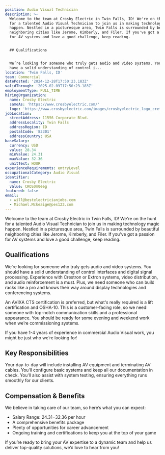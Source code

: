 ```yaml
---
position: Audio Visual Technician
description: >-
  Welcome to the team at Crosby Electric in Twin Falls, ID! We're on the hunt
  for a talented Audio Visual Technician to join us in making technology magic
  happen. Nestled in a picturesque area, Twin Falls is surrounded by beautiful
  neighboring cities like Jerome, Kimberly, and Filer. If you've got a passion
  for AV systems and love a good challenge, keep reading. 


  ## Qualifications


  We’re looking for someone who truly gets audio and video systems. You should
  have a solid understanding of control i...
location: 'Twin Falls, ID'
team: Commercial
datePosted: '2024-12-28T17:50:23.183Z'
validThrough: '2025-02-09T17:50:23.183Z'
employmentType: FULL_TIME
hiringOrganization:
  name: Crosby Electric
  sameAs: 'https://www.crosbyelectric.com/'
  logo: 'https://www.crosbyelectric.com/images/crosbyelectric_logo_crete.png'
jobLocation:
  streetAddress: 11556 Corporate Blvd.
  addressLocality: Twin Falls
  addressRegion: ID
  postalCode: '83301'
  addressCountry: USA
baseSalary:
  currency: USD
  value: 28.34
  minValue: 24.31
  maxValue: 32.36
  unitText: HOUR
experienceRequirements: entryLevel
occupationalCategory: Audio Visual
identifier:
  name: Crosby Electric
  value: CROS0m0eeg
featured: false
email:
  - will@bestelectricianjobs.com
  - Michael.Mckeaige@pes123.com
---
```




Welcome to the team at Crosby Electric in Twin Falls, ID! We're on the hunt for a talented Audio Visual Technician to join us in making technology magic happen. Nestled in a picturesque area, Twin Falls is surrounded by beautiful neighboring cities like Jerome, Kimberly, and Filer. If you've got a passion for AV systems and love a good challenge, keep reading. 

## Qualifications

We’re looking for someone who truly gets audio and video systems. You should have a solid understanding of control interfaces and digital signal processing. Experience with Crestron or Extron systems, video distribution, and audio reinforcement is a must. Plus, we need someone who can build racks like a pro and knows their way around display technologies and conferencing systems. 

An AVIXA CTS certification is preferred, but what's really required is a lift certification and OSHA-10. This is a customer-facing role, so we need someone with top-notch communication skills and a professional appearance. You should be ready for some evening and weekend work when we’re commissioning systems. 

If you have 1-4 years of experience in commercial Audio Visual work, you might be just who we’re looking for!

## Key Responsibilities

Your day-to-day will include installing AV equipment and terminating AV cables. You'll configure basic systems and keep all our documentation in check. You'll also assist with system testing, ensuring everything runs smoothly for our clients.

## Compensation & Benefits

We believe in taking care of our team, so here’s what you can expect:

- Salary Range: $24.31-$32.36 per hour
- A comprehensive benefits package
- Plenty of opportunities for career advancement
- Ongoing training and certifications to keep you at the top of your game

If you’re ready to bring your AV expertise to a dynamic team and help us deliver top-quality solutions, we’d love to hear from you!